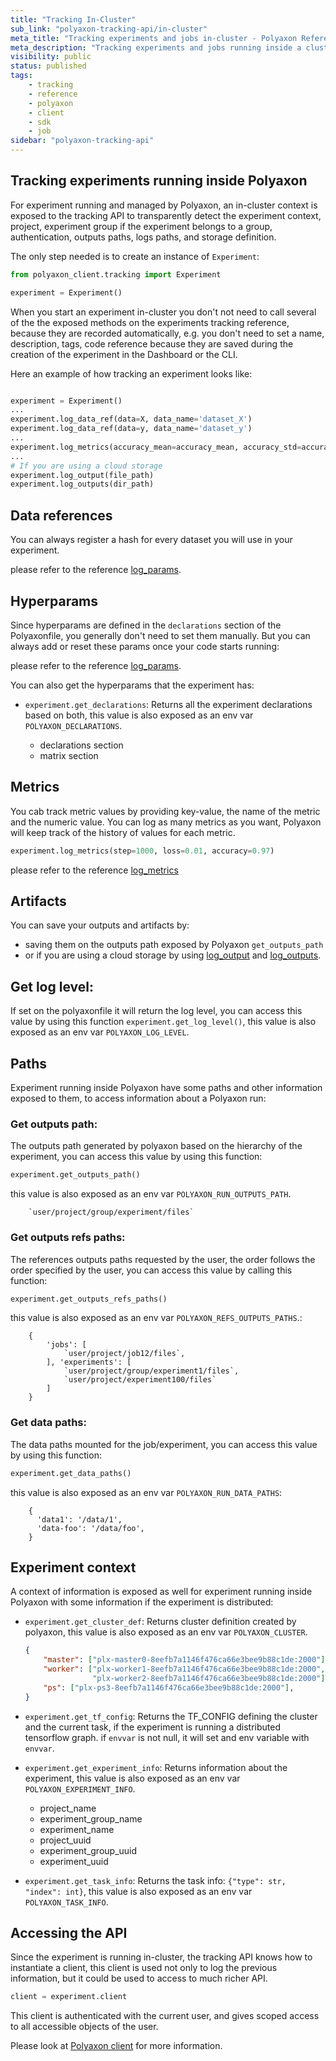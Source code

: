 ```yaml
---
title: "Tracking In-Cluster"
sub_link: "polyaxon-tracking-api/in-cluster"
meta_title: "Tracking experiments and jobs in-cluster - Polyaxon References"
meta_description: "Tracking experiments and jobs running inside a cluster managed by Polyaxon."
visibility: public
status: published
tags:
    - tracking
    - reference
    - polyaxon
    - client
    - sdk
    - job
sidebar: "polyaxon-tracking-api"
---
```


## Tracking experiments running inside Polyaxon

For experiment running and managed by Polyaxon, an in-cluster context is exposed to the tracking API 
to transparently detect the experiment context, project, 
experiment group if the experiment belongs to a group, authentication, outputs paths, logs paths, and storage definition.

The only step needed is to create an instance of `Experiment`:

```python
from polyaxon_client.tracking import Experiment

experiment = Experiment()
```

When you start an experiment in-cluster you don't not need to call several of the the exposed methods on the experiments tracking reference, 
because they are recorded automatically, e.g. you don't need to set a name, description, tags, code reference 
because they are saved during the creation of the experiment in the Dashboard or the CLI.

Here an example of how tracking an experiment looks like:

```python

experiment = Experiment()
...
experiment.log_data_ref(data=X, data_name='dataset_X')
experiment.log_data_ref(data=y, data_name='dataset_y')
...
experiment.log_metrics(accuracy_mean=accuracy_mean, accuracy_std=accuracy_std)
...
# If you are using a cloud storage
experiment.log_output(file_path)
experiment.log_outputs(dir_path)
``` 

## Data references

You can always register a hash for every dataset you will use in your experiment.

please refer to the reference [log_params](/references/polyaxon-tracking-api/experiments/#log_data_ref).

## Hyperparams

Since hyperparams are defined in the `declarations` section of the Polyaxonfile, 
you generally don't need to set them manually. But you can always add or reset these params once your code starts running:

please refer to the reference [log_params](/references/polyaxon-tracking-api/experiments/#log_params).

You can also get the hyperparams that the experiment has:

 * `experiment.get_declarations`: Returns all the experiment declarations based on both, 
 this value is also exposed as an env var `POLYAXON_DECLARATIONS`.

    * declarations section
    * matrix section

## Metrics

You cab track metric values by providing key-value, the name of the metric and the numeric value. 
You can log as many metrics as you want, Polyaxon will keep track of the history of values for each metric.

```python
experiment.log_metrics(step=1000, loss=0.01, accuracy=0.97)
```  

please refer to the reference [log_metrics](/references/polyaxon-tracking-api/experiments/#log_metrics)

## Artifacts

You can save your outputs and artifacts by:
 * saving them on the outputs path exposed by Polyaxon `get_outputs_path`
 * or if you are using a cloud storage by using [log_output](/references/polyaxon-tracking-api/experiments/#log_output) 
   and [log_outputs](/references/polyaxon-tracking-api/experiments/#log_outputs).

## Get log level: 

If set on the polyaxonfile it will return the log level,
you can access this value by using this function `experiment.get_log_level()`, 
this value is also exposed as an env var `POLYAXON_LOG_LEVEL`.

## Paths

Experiment running inside Polyaxon have some paths and other information exposed to them, to access information about a Polyaxon run:


### Get outputs path: 

The outputs path generated by polyaxon based on the hierarchy of the experiment,
you can access this value by using this function:

```python
experiment.get_outputs_path()
```
 
this value is also exposed as an env var `POLYAXON_RUN_OUTPUTS_PATH`.

        `user/project/group/experiment/files`


### Get outputs refs paths: 

The references outputs paths requested by the user, the order follows the order specified by the user, 
you can access this value by calling this function:

```python
experiment.get_outputs_refs_paths()
```
 
this value is also exposed as an env var `POLYAXON_REFS_OUTPUTS_PATHS`.:

        {
            'jobs': [
                `user/project/job12/files`,
            ], 'experiments': [
                `user/project/group/experiment1/files`,
                `user/project/experiment100/files`
            ]
        }


### Get data paths: 

The data paths mounted for the job/experiment, you can access this value by using this function:

```python
experiment.get_data_paths()
```
 
this value is also exposed as an env var `POLYAXON_RUN_DATA_PATHS`:

        {
          'data1': '/data/1',
          'data-foo': '/data/foo',
        }


## Experiment context

A context of information is exposed as well for experiment running inside Polyaxon with some information if the experiment is distributed:

 * `experiment.get_cluster_def`: Returns cluster definition created by polyaxon, 
 this value is also exposed as an env var `POLYAXON_CLUSTER`.
    ```json
    {
        "master": ["plx-master0-8eefb7a1146f476ca66e3bee9b88c1de:2000"],
        "worker": ["plx-worker1-8eefb7a1146f476ca66e3bee9b88c1de:2000",
                   "plx-worker2-8eefb7a1146f476ca66e3bee9b88c1de:2000"],
        "ps": ["plx-ps3-8eefb7a1146f476ca66e3bee9b88c1de:2000"],
    }
    ```

 * `experiment.get_tf_config`: Returns the TF_CONFIG defining the cluster and the current task, 
    if the experiment is running a distributed tensorflow graph.
    if `envvar` is not null, it will set and env variable with `envvar`.

 * `experiment.get_experiment_info`: Returns information about the experiment, 
 this value is also exposed as an env var `POLYAXON_EXPERIMENT_INFO`.

    * project_name
    * experiment_group_name
    * experiment_name
    * project_uuid
    * experiment_group_uuid
    * experiment_uuid

 * `experiment.get_task_info`: Returns the task info: `{"type": str, "index": int}`, 
 this value is also exposed as an env var `POLYAXON_TASK_INFO`.


## Accessing the API

Since the experiment is running in-cluster, the tracking API knows how to instantiate a client, 
this client is used not only to log the previous information, 
but it could be used to access to much richer API.

```python
client = experiment.client
```

This client is authenticated with the current user, and gives scoped access to all accessible objects of the user.

Please look at [Polyaxon client](/references/polyaxon-client/) for more information.
